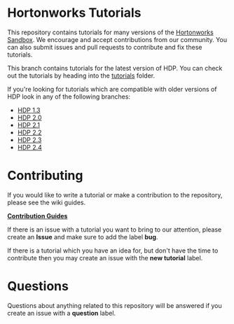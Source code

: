 # Hortonworks Tutorials

This repository contains tutorials for many versions of the [Hortonworks Sandbox](http://hortonworks.com/products/hortonworks-sandbox/). We encourage and accept contributions from our community. You can also submit issues and pull requests to contribute and fix these tutorials.

This branch contains tutorials for the latest version of HDP. You can check out the tutorials by heading into the [tutorials](tutorials/) folder.

If you're looking for tutorials which are compatible with older versions of HDP look in any of the following branches:

- [HDP 1.3](https://github.com/hortonworks/tutorials/tree/hdp-1.3)
- [HDP 2.0](https://github.com/hortonworks/tutorials/tree/hdp-2.0)
- [HDP 2.1](https://github.com/hortonworks/tutorials/tree/hdp-2.1)
- [HDP 2.2](https://github.com/hortonworks/tutorials/tree/hdp-2.2)
- [HDP 2.3](https://github.com/hortonworks/tutorials/tree/hdp-2.3)
- [HDP 2.4](https://github.com/hortonworks/tutorials/tree/hdp/tutorials)

# Contributing 

If you would like to write a tutorial or make a contribution to the repository, please see the wiki guides. 

[**Contribution Guides**](https://github.com/hortonworks/tutorials/wiki)

If there is an issue with a tutorial you want to bring to our attention, please create an **Issue** and make sure to add the label **bug**.

If there is a tutorial which you have an idea for, but don't have the time to contribute then you may create an issue with the **new tutorial** label.

# Questions

Questions about anything related to this repository will be answered if you create an issue with a **question** label.
